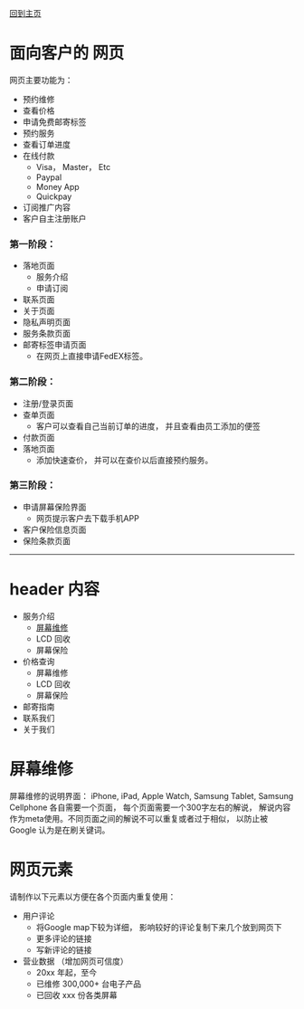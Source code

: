 [回到主页](../README.MD)

# 面向客户的 网页

网页主要功能为：
-   预约维修
-   查看价格
-   申请免费邮寄标签
-   预约服务
-   查看订单进度
-   在线付款
    -   Visa， Master， Etc
    -   Paypal
    -   Money App
    -   Quickpay
-   订阅推广内容
-   客户自主注册账户

### 第一阶段：
-   落地页面
    -   服务介绍
    -   申请订阅
-   联系页面
-   关于页面
-   隐私声明页面
-   服务条款页面
-   邮寄标签申请页面
    -   在网页上直接申请FedEX标签。

### 第二阶段：
-   注册/登录页面
-   查单页面
    -   客户可以查看自己当前订单的进度， 并且查看由员工添加的便签
-   付款页面
-   落地页面
    -   添加快速查价， 并可以在查价以后直接预约服务。

### 第三阶段：
-   申请屏幕保险界面
    -   网页提示客户去下载手机APP
-   客户保险信息页面
-   保险条款页面


---------------------------

# header 内容
-   服务介绍
    -   [屏幕维修](#屏幕维修)
    -   LCD 回收
    -   屏幕保险
-   价格查询
    -   屏幕维修
    -   LCD 回收
    -   屏幕保险
-   邮寄指南
-   联系我们
-   关于我们

# 屏幕维修

屏幕维修的说明界面：
iPhone, iPad, Apple Watch, Samsung Tablet, Samsung Cellphone 各自需要一个页面， 每个页面需要一个300字左右的解说， 解说内容作为meta使用。不同页面之间的解说不可以重复或者过于相似， 以防止被 Google 认为是在刷关键词。


# 网页元素

请制作以下元素以方便在各个页面内重复使用：

-   用户评论
    -   将Google map下较为详细， 影响较好的评论复制下来几个放到网页下
    -   更多评论的链接
    -   写新评论的链接
-   营业数据 （增加网页可信度）
    -   20xx 年起，至今
    -   已维修 300,000+ 台电子产品
    -   已回收 xxx 份各类屏幕
    